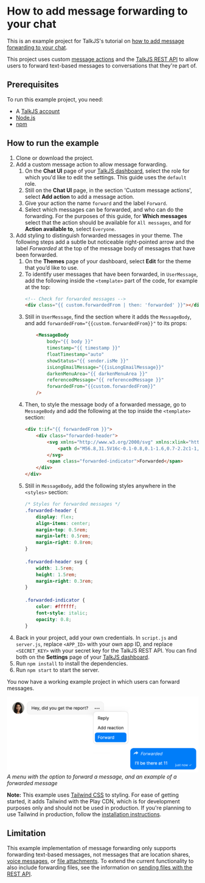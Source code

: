 # How to add message forwarding to your chat

<!-- TO DO: add link to tutorial -->

This is an example project for TalkJS's tutorial on [how to add message forwarding to your chat](ADD_URL). 

This project uses custom [message actions](https://talkjs.com/docs/Features/Message_Features/Message_Actions/) and the [TalkJS REST API](https://talkjs.com/docs/Reference/REST_API/Getting_Started/Introduction/) to allow users to forward text-based messages to conversations that they're part of.

## Prerequisites

To run this example project, you need:

- A [TalkJS account](https://talkjs.com/dashboard/login)
- [Node.js](https://nodejs.org/en)
- [npm](https://www.npmjs.com/)

## How to run the example

1. Clone or download the project.
2. Add a custom message action to allow message forwarding.
    1. On the **Chat UI** page of your [TalkJS dashboard](https://talkjs.com/dashboard/), select the role for which you'd like to edit the settings. This guide uses the `default` role.
    2. Still on the **Chat UI** page, in the section 'Custom message actions', select **Add action** to add a message action.
    3. Give your action the name `forward` and the label `Forward`.
    4. Select which messages can be forwarded, and who can do the forwarding. For the purposes of this guide, for **Which messages** select that the action should be available for `All messages`, and for **Action available to**, select `Everyone`.
3. Add styling to distinguish forwarded messages in your theme. The following steps add a subtle but noticeable right-pointed arrow and the label *Forwarded* at the top of the message body of messages that have been forwarded.
    1. On the **Themes** page of your dashboard, select **Edit** for the theme that you’d like to use.
    2. To identify user messages that have been forwarded, in `UserMessage`, add the following inside the `<template>` part of the code, for example at the top:
        ```html
        <!-- Check for forwarded messages -->
        <div class="{{ custom.forwardedFrom | then: 'forwarded' }}"></div>
        ```
    3. Still in `UserMessage`, find the section where it adds the `MessageBody`, and add `forwardedFrom="{{custom.forwardedFrom}}"` to its props:
        ```html
            <MessageBody
                body="{{ body }}"
                timestamp="{{ timestamp }}"
                floatTimestamp="auto"
                showStatus="{{ sender.isMe }}"
                isLongEmailMessage="{{isLongEmailMessage}}"
                darkenMenuArea="{{ darkenMenuArea }}"
                referencedMessage="{{ referencedMessage }}"
                forwardedFrom="{{custom.forwardedFrom}}"
            />
        ```
    4. Then, to style the message body of a forwarded message, go to `MessageBody` and add the following at the top inside the `<template>` section:
        ```html
        <div t:if="{{ forwardedFrom }}">
            <div class="forwarded-header">
                <svg xmlns="http://www.w3.org/2000/svg" xmlns:xlink="http://www.w3.org/1999/xlink" version="1.1" x="0px" y="0px" viewBox="0 0 100 125" style="enable-background:new 0 0 100 100;" xml:space="preserve">
                    <path d="M56.8,31.5V16c-0.1-0.8,0.1-1.6,0.7-2.2c1-1,2.7-1,3.8,0l32.4,28.9c0.6,0.6,0.8,1.3,0.8,2c0,0.7-0.2,1.5-0.8,2L61.4,75.5 c-0.5,0.6-1.2,1-2,1c-0.7,0-1.4-0.3-1.9-0.8c0,0,0,0,0,0c-0.6-0.6-0.8-1.4-0.7-2.2c0,0,0-14.6,0-15.5c-17.4,0-33.6-1.1-50.3,22.1 C3.3,84.3,5.8,31.3,56.8,31.5z" fill="#FFFFFF" opacity="0.8"/>
                </svg>
                <span class="forwarded-indicator">Forwarded</span>
            </div>
        </div>
        ```
    5. Still in `MessageBody`, add the following styles anywhere in the `<styles>` section:
        ```css
        /* Styles for forwarded messages */
        .forwarded-header {
            display: flex;
            align-items: center;
            margin-top: 0.5rem;
            margin-left: 0.5rem;
            margin-right: 0.8rem;
        }

        .forwarded-header svg {
            width: 1.5rem;
            height: 1.5rem;
            margin-right: 0.3rem;
        }

        .forwarded-indicator {
            color: #ffffff;
            font-style: italic;
            opacity: 0.8;
        }
        ```
4. Back in your project, add your own credentials. In `script.js` and `server.js`, replace `<APP_ID>` with your own app ID, and replace `<SECRET_KEY>` with your secret key for the TalkJS REST API. You can find both on the **Settings** page of your [TalkJS dashboard](https://talkjs.com/dashboard/).
5. Run `npm install` to install the dependencies.
6. Run `npm start` to start the server.

You now have a working example project in which users can forward messages. 

![In the top left a chat message with a dropdown menu with three options: 'Reply', 'Add reaction', and 'Forward'. In the bottom right a message with at the top a right-pointed arrow and the italicized text 'Forwarded'.](/howtos/how-to-add-forwarding/forwarding.png)
*A menu with the option to forward a message, and an example of a forwarded message*

**Note:** This example uses [Tailwind CSS](https://tailwindcss.com/) to styling. For ease of getting started, it adds Tailwind with the Play CDN, which is for development purposes only and should not be used in production. If you're planning to use Tailwind in production, follow the [installation instructions](https://tailwindcss.com/docs/installation).

## Limitation

This example implementation of message forwarding only supports forwarding text-based messages, not messages that are location shares, [voice messages](https://talkjs.com/docs/Features/Message_Features/Voice_Messages/), or [file attachments](https://talkjs.com/docs/Features/Message_Features/File_Sharing/). To extend the current functionality to also include forwarding files, see the information on [sending files with the REST API](https://talkjs.com/docs/Reference/REST_API/Messages/#send-a-file). 
